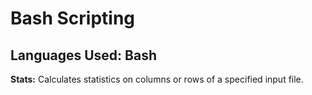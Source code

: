 # Bash Scripting
## Languages Used: Bash
<b>Stats:</b> Calculates statistics on columns or rows of a specified input file.
